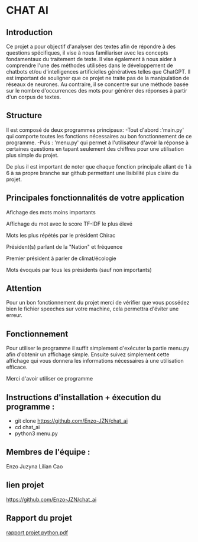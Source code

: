 # CHAT AI

## Introduction
Ce projet a pour objectif d'analyser des textes afin de répondre à des questions spécifiques, il vise à nous familiariser avec les concepts fondamentaux du traitement de texte. Il vise également à nous aider à comprendre l'une des méthodes utilisées dans le développement de chatbots et/ou d'intelligences artificielles génératives telles que ChatGPT. Il est important de souligner que ce projet ne traite pas de la manipulation de réseaux de neurones. Au contraire, il se concentre sur une méthode basée sur le nombre d'occurrences des mots pour générer des réponses à partir d'un corpus de textes.

## Structure
Il est composé de deux programmes principaux:
-Tout d'abord :'main.py' qui comporte toutes les fonctions nécessaires au bon fonctionnement de ce programme.
-Puis : 'menu.py' qui permet à l'utilisateur d'avoir la réponse à certaines questions en tapant seulement des chiffres pour une utilisation plus simple du projet.

De plus il est important de noter que chaque fonction principale allant de 1 à 6 à sa propre branche sur github permettant une lisibilité plus claire du projet.

## Principales fonctionnalités de votre application 

Afichage des mots moins importants 

Affichage du mot avec le score TF-IDF le plus élevé 

Mots les plus répétés par le président Chirac

Président(s) parlant de la "Nation" et fréquence 

Premier président à parler de climat/écologie 

Mots évoqués par tous les présidents (sauf non importants) 

## Attention
Pour un bon fonctionnement du projet merci de vérifier que vous possédez bien le fichier speeches sur votre machine, cela permettra d'éviter une erreur.

## Fonctionnement
Pour utiliser le programme il suffit simplement d'exécuter la partie menu.py afin d'obtenir un affichage simple.
Ensuite suivez simplement cette affichage qui vous donnera les informations nécessaires à une utilisation efficace.

Merci d'avoir utiliser ce programme

## Instructions d'installation + éxecution du programme :

- git clone https://github.com/Enzo-JZN/chat_ai
- cd chat_ai
- python3 menu.py

## Membres de l'équipe : 

Enzo Juzyna
Lilian Cao

## lien projet 

https://github.com/Enzo-JZN/chat_ai

## Rapport du projet

[rapport projet python.pdf](https://github.com/Enzo-JZN/chat_ai/files/13708277/rapport.projet.python.pdf)


